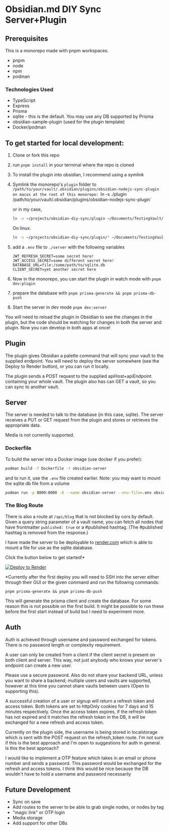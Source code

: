 # Obsidian.md DIY Sync Server+Plugin

## Prerequisites

This is a monorepo made with pnpm workspaces.

- pnpm
- node
- npm
- podman

### Technologies Used

- TypeScript
- Express
- Prisma
- sqlite - this is the default. You may use any DB supported by Prisma
- obsidian-sample-plugin (used for the plugin template)
- Docker/podman

## To get started for local development:

1. Clone or fork this repo
1. run `pnpm install` in your terminal where the repo is cloned
1. To install the plugin into obsidian, I recommend using a symlink
1. Symlink the monorepo's `plugin` folder to `/path/to/your/vault/.obsidian/plugins/obsidian-nodejs-sync-plugin on macos at the root of this monorepo: `ln -s ./plugin /path/to/your/vault/.obsidian/plugins/obsidian-nodejs-sync-plugin`

   or in my case,

   ```bash
   ln -s ~/projects/obsidian-diy-sync/plugin ~/Documents/TestingVault/.obsidian/plugins/obsidian-nodejs-sync-plugin
   ```

   On linux:

   ```bash
   ln -s ~/projects/obsidian-diy-sync/plugin/* ~/Documents/TestingVault/.obsidian/plugins/obsidian-nodejs-sync-plugin/
   ```

1. add a `.env` file to `./server` with the following variables

   ```
   JWT_REFRESH_SECRET=some secret here!
   JWT_ACCESS_SECRET=some different secret here!
   DATABASE_URL=file:/some/path/to/sqlite.db
   CLIENT_SECRET=yet another secret here
   ```

1. Now in the monorepo, you can start the plugin in watch mode with `pnpm dev:plugin`
1. prepare the database with `pnpm prisma-generate && pnpm prisma-db-push`
1. Start the server in dev mode `pnpm dev:server`

You will need to reload the plugin in Obsidian to see the changes in the plugin, but the code should be watching for changes in both the server and plugin.
Now you can develop in both apps at once!

## Plugin

The plugin gives Obsidian a palette command that will sync your vault to the supplied endpoint. You will need to deploy the server somewhere (see the Deploy to Render button), or you can run it locally.

The plugin sends a POST request to the supplied apiHost+apiEndpoint containing your whole vault.
The plugin also has can GET a vault, so you can sync to another vault.

## Server

The server is needed to talk to the database (in this case, sqlite). The server receives a PUT or GET request from the plugin and stores or retrieves the appropriate data.

Media is not currently supported.

### Dockerfile

To build the server into a Docker image (use docker if you prefer):

```sh
podman build -f Dockerfile -t obsidian-server
```

and to run it, use the `.env` file created earlier. Note: you may want to mount the sqlite db file from a volume

```sh
podman run -p 8000:8000 -d --name obsidian-server --env-file=.env obsidian-server:latest
```

### The Blog Route

There is also a route at `/api/blog` that is not blocked by cors by default. Given a query string parameter of a vault name, you can fetch all nodes that have frontmatter `published: true` or a #published hashtag. (The #published hashtag is removed from the response.)

I have made the server to be deployable to [render.com](https://render.com) which is able to mount a file for use as the sqlite database.

Click the button below to get started!\*

[![Deploy to Render](https://render.com/images/deploy-to-render-button.svg)](https://render.com/deploy)

\*Currently after the first deploy you will need to SSH into the server either through their GUI or the given command and run the following commands:

```shell
pnpm prisma-generate && pnpm prisma-db-push
```

This will generate the prisma client and create the database.
For some reason this is not possible on the first build. It might be possible to run these before the first start instead of build but I need to experiment more.

## Auth

Auth is achieved through username and password exchanged for tokens. There is no password length or complexity requirement.

A user can only be created from a client if the client secret is present on both client and server. This way, not just anybody who knows your server's endpoint can create a new user.

Please use a secure password. Also do not share your backend URL, unless you want to share a backend; multiple users and vaults are supported, however at this time you cannot share vaults between users (Open to supporting this).

A successful creation of a user or signup will return a refresh token and access token. Both tokens are set to httpOnly cookies for 7 days and 15 minutes respectively. Once the access token expires, if the refresh token has not expired and it matches the refresh token in the DB, it will be exchanged for a new refresh and access token.

Currently on the plugin side, the username is being stored in localstorage which is sent with the POST request on the refresh_token route. I'm not sure if this is the best approach and I'm open to suggestions for auth in general. Is this the best approach?

I would like to implement a OTP feature which takes in an email or phone number and sends a password. This password would be exchanged for the refresh and access tokens. I think this would be nice because the DB wouldn't have to hold a username and password necessarily

## Future Development

- Sync on save
- Add routes to the server to be able to grab single nodes, or nodes by tag
- "magic link" or OTP login
- Media storage
- Add support for other DBs
